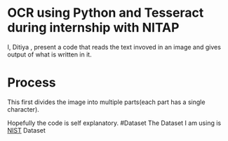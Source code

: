 # OCR using Python and Tesseract during internship with NITAP

I, Ditiya , present a code that reads the text invoved in an image and gives output of what is written in it.
# Process 
This first divides the image into multiple parts(each part has a single character). 
 
 Hopefully the code is self explanatory.
#Dataset
The Dataset I am using is  [NIST](https://s3.amazonaws.com/nist-srd/SD19/by_class.zip) Dataset
